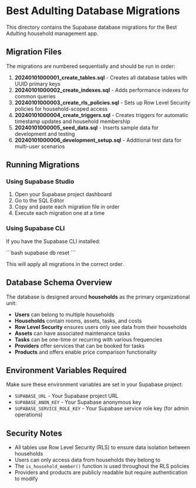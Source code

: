 # Best Adulting Database Migrations

This directory contains the Supabase database migrations for the Best Adulting household management app.

## Migration Files

The migrations are numbered sequentially and should be run in order:

1. **20240101000001_create_tables.sql** - Creates all database tables with UUID primary keys
2. **20240101000002_create_indexes.sql** - Adds performance indexes for common queries
3. **20240101000003_create_rls_policies.sql** - Sets up Row Level Security policies for household-scoped access
4. **20240101000004_create_triggers.sql** - Creates triggers for automatic timestamp updates and household membership
5. **20240101000005_seed_data.sql** - Inserts sample data for development and testing
6. **20240101000006_development_setup.sql** - Additional test data for multi-user scenarios

## Running Migrations

### Using Supabase Studio

1. Open your Supabase project dashboard
2. Go to the SQL Editor
3. Copy and paste each migration file in order
4. Execute each migration one at a time

### Using Supabase CLI

If you have the Supabase CLI installed:

\`\`\`bash
supabase db reset
\`\`\`

This will apply all migrations in the correct order.

## Database Schema Overview

The database is designed around **households** as the primary organizational unit:

- **Users** can belong to multiple households
- **Households** contain rooms, assets, tasks, and costs
- **Row Level Security** ensures users only see data from their households
- **Assets** can have associated maintenance tasks
- **Tasks** can be one-time or recurring with various frequencies
- **Providers** offer services that can be booked for tasks
- **Products** and offers enable price comparison functionality

## Environment Variables Required

Make sure these environment variables are set in your Supabase project:

- `SUPABASE_URL` - Your Supabase project URL
- `SUPABASE_ANON_KEY` - Your Supabase anonymous key
- `SUPABASE_SERVICE_ROLE_KEY` - Your Supabase service role key (for admin operations)

## Security Notes

- All tables use Row Level Security (RLS) to ensure data isolation between households
- Users can only access data from households they belong to
- The `is_household_member()` function is used throughout the RLS policies
- Providers and products are publicly readable but require authentication to modify
